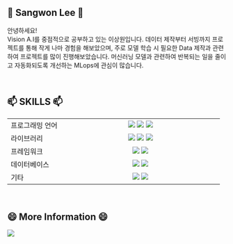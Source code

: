 ## 👋 Sangwon Lee 👋

안녕하세요! </br>
Vision A.I를 중점적으로 공부하고 있는 이상원입니다. 데이터 제작부터 서빙까지 프로젝트를 통해 작게 나마 경험을 해보았으며, 주로 모델 학습 시 필요한 Data 제작과 관련하여 프로젝트를 많이 진행해보았습니다. 머신러닝 모델과 관련하여 반복되는 일을 줄이고 자동화되도록 개선하는 MLops에 관심이 많습니다.

</br>

## 📫 SKILLS 📫
<table align="center">

<tr align>
<td>프로그래밍 언어</td>
<td width="350" align="center"><img src="https://img.shields.io/badge/Python-3776AB?style=flat-square&logo=Python&logoColor=white"/>  <img src="https://img.shields.io/badge/C++-00599C?style=flat-square&logo=C++&logoColor=white"/>  <img src="https://img.shields.io/badge/SQL-yellow?style=flat-square&logo=SQL&logoColor=white"/></td>
</tr>

<tr align>
<td>라이브러리</td>
<td width="350" align="center"><img src="https://img.shields.io/badge/Pytorch-EE4C2C?style=flat-square&logo=Pytorch&logoColor=white"/>  <img src="https://img.shields.io/badge/OpenCV-5C3EE8?style=flat-square&logo=OpenCV&logoColor=white"/>  <img src="https://img.shields.io/badge/Qt-41CD52?style=flat-square&logo=Qt&logoColor=white"/></td>
</tr>

<tr align>
<td>프레임워크</td>
<td width="350" align="center"><img src="https://img.shields.io/badge/Streamlit-FF4B4B?style=flat-square&logo=Streamlit&logoColor=white"/> <img src="https://img.shields.io/badge/Flask-000000?style=flat-square&logo=Flask&logoColor=white"/></td>
</tr>

<tr align>
<td>데이터베이스</td>
<td width="350" align="center"><img src="https://img.shields.io/badge/MySQL-4479A1?style=flat-square&logo=MySQL&logoColor=white"/>  <img src="https://img.shields.io/badge/MariaDB-003545?style=flat-square&logo=MariaDB&logoColor=white"/></td>
</tr>

<tr align>
<td>기타</td>
<td width="350" align="center"><img src="https://img.shields.io/badge/GitHub-181717?style=flat-square&logo=GitHub&logoColor=white"/>  <img src="https://img.shields.io/badge/Slack-4A154B?style=flat-square&logo=Slack&logoColor=white"/></td>
</tr>

</table>

</br>

## 😄 More Information 😄
<a href="https://14blacktea.tistory.com/"> <img src="https://img.shields.io/badge/VisitMyBlog!!!!-white?style=flat-square&logo=VisitMyBlog!!!!&logoColor=black"/> </a></br>

<!--
**14blacktea/14blacktea** is a ✨ _special_ ✨ repository because its `README.md` (this file) appears on your GitHub profile.

Here are some ideas to get you started:

- 🔭 I’m currently working on ...
- 🌱 I’m currently learning ...
- 👯 I’m looking to collaborate on ...
- 🤔 I’m looking for help with ...
- 💬 Ask me about ...
- 📫 How to reach me: ...
- 😄 Pronouns: ...
- ⚡ Fun fact: ...
-->
